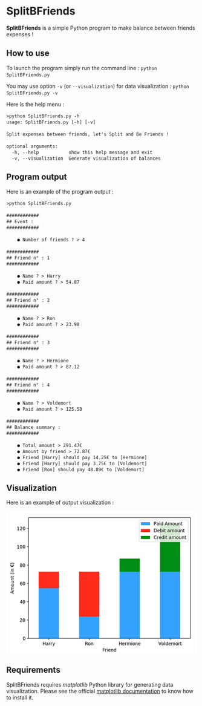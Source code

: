 # SplitBFriends

**SplitBFriends** is a simple Python program to make balance between friends expenses !

## How to use

To launch the program simply run the command line :
`python SplitBFriends.py`

You may use option `-v` (or `--visualization`) for data visualization :
`python SplitBFriends.py -v`

Here is the help menu :
```
>python SplitBFriends.py -h
usage: SplitBFriends.py [-h] [-v]

Split expenses between friends, let's Split and Be Friends !

optional arguments:
  -h, --help           show this help message and exit
  -v, --visualization  Generate visualization of balances
```

## Program output

Here is an example of the program output :

```
>python SplitBFriends.py

############
## Event : 
############

	● Number of friends ? > 4
	
############
## Friend n° : 1
############

	● Name ? > Harry
	● Paid amount ? > 54.87
	
############
## Friend n° : 2
############

	● Name ? > Ron
	● Paid amount ? > 23.98
	
############
## Friend n° : 3
############

	● Name ? > Hermione
	● Paid amount ? > 87.12
	
############
## Friend n° : 4
############

	● Name ? > Voldemort
	● Paid amount ? > 125.50
	
############
## Balance summary : 
############

	● Total amount > 291.47€
	● Amount by friend > 72.87€
	● Friend [Harry] should pay 14.25€ to [Hermione]
	● Friend [Harry] should pay 3.75€ to [Voldemort]
	● Friend [Ron] should pay 48.89€ to [Voldemort]
```

## Visualization

Here is an example of output visualization :

![Output visualization](/resources/data_visualization.png)

## Requirements

SplitBFriends requires _matplotlib_ Python library for generating data visualization.
Please see the official [matplotlib documentation](https://matplotlib.org) to know how to install it.